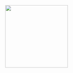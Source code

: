 

<div id="header" align="center">
  <img src="https://media.giphy.com/media/jdPMeyv9rn0hZHh8n9/giphy.gif" width="200"/>
</div>



<!-- ### 👋 Hi, I’m Sina Tavoosi
 -->


<!-- 
**Glad to see you here!** -->





<!-- > Text that is a quote

**This is bold text**

- 👀 I’m interested in programming
- 
- 
- 🌱 I’m currently learning Machine Learning in Structural engineering major.
- 
- 💞️ I’m looking to collaborate on ...
- 
- 📫 How to reach me ...
- 
- sinatavoosi76@gmail.com
 -->
<!---
sinatavoosi97/sinatavoosi97 is a ✨ special ✨ repository because its `README.md` (this file) appears on your GitHub profile.
You can click the Preview link to take a look at your changes.
--->
